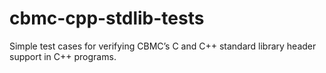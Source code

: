 # cbmc-cpp-stdlib-tests
Simple test cases for verifying CBMC’s C and C++ standard library header support in C++ programs.
